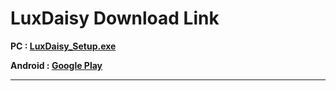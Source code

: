 # LuxDaisy Download Link



**PC : [LuxDaisy_Setup.exe](https://drive.google.com/open?id=1PKuCUXn_tZ44CTCUdGApUQFSkO3O3B_y)**

**Android : [Google Play](https://play.google.com/store/apps/details?id=siloam.app.luxdaisy_int)**




***
